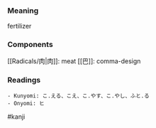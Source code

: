 ### Meaning

fertilizer

### Components

[[Radicals/肉|肉]]: meat [[巴]]: comma-design

### Readings

```
- Kunyomi: こ.える、こえ、こ.やす、こ.やし、ふと.る
- Onyomi: ヒ
```

#kanji